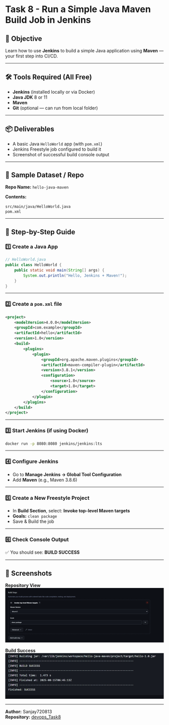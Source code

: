 # Task 8 - Run a Simple Java Maven Build Job in Jenkins

## 📌 Objective  
Learn how to use **Jenkins** to build a simple Java application using **Maven** — your first step into CI/CD.

---

## 🛠 Tools Required (All Free)  
- **Jenkins** (installed locally or via Docker)  
- **Java JDK** 8 or 11  
- **Maven**  
- **Git** (optional — can run from local folder)  

---

## 📦 Deliverables  
- A basic Java `HelloWorld` app (with `pom.xml`)  
- Jenkins Freestyle job configured to build it  
- Screenshot of successful build console output  

---

## 📂 Sample Dataset / Repo  
**Repo Name:** `hello-java-maven`  

**Contents:**  
```
src/main/java/HelloWorld.java
pom.xml
```

---

## 📝 Step-by-Step Guide  

### 1️⃣ Create a Java App  
```java
// HelloWorld.java
public class HelloWorld {
    public static void main(String[] args) {
        System.out.println("Hello, Jenkins + Maven!");
    }
}
```

---

### 2️⃣ Create a `pom.xml` file  
```xml
<project>
    <modelVersion>4.0.0</modelVersion>
    <groupId>com.example</groupId>
    <artifactId>hello</artifactId>
    <version>1.0</version>
    <build>
        <plugins>
            <plugin>
                <groupId>org.apache.maven.plugins</groupId>
                <artifactId>maven-compiler-plugin</artifactId>
                <version>3.8.1</version>
                <configuration>
                    <source>1.8</source>
                    <target>1.8</target>
                </configuration>
            </plugin>
        </plugins>
    </build>
</project>
```

---

### 3️⃣ Start Jenkins (if using Docker)  
```bash
docker run -p 8080:8080 jenkins/jenkins:lts
```

---

### 4️⃣ Configure Jenkins  
- Go to **Manage Jenkins → Global Tool Configuration**  
- Add **Maven** (e.g., Maven 3.8.6)  

---

### 5️⃣ Create a New Freestyle Project  
- In **Build Section**, select: **Invoke top-level Maven targets**  
- **Goals:** `clean package`  
- Save & Build the job  

---

### 6️⃣ Check Console Output  
✅ You should see: **BUILD SUCCESS**  

---

## 📸 Screenshots  

**Repository View**  
![Repository](https://github.com/sanjay720813/devops_Task8/blob/main/maven%20target.png)  

**Build Success**  
![Build Success](https://github.com/sanjay720813/devops_Task8/blob/main/build%20succes.png)  

---

**Author:** Sanjay720813  
**Repository:** [devops_Task8](https://github.com/sanjay720813/devops_Task8)
